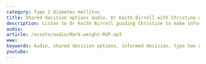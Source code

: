 ```yaml
---
category: Type 2 diabetes mellitus
title: Shared decision options audio. Dr Keith Birrell with Christine who wants to understand what she should do about her type 2 diabetes
description: Listen to Dr Keith Birrell guiding Christine to make informed decisions to about how to manage her type 2 diabetes
audio: 
article: /assets/audio/Mark-weight-RGP.mp3
www: 
keywords: Audio, shared decision options, informed decision, type two diabetes, newly diagnosed, manage, blood pressure, statin, weight, prevention, heart attack, angina, stroke, blood vessels, kidneys, blindness
youtube:
--- 
```

